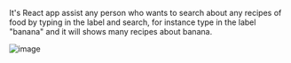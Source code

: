 It's React app assist any person who wants to search about any recipes of food by typing in the label and search, for instance type in the label "banana" and it will shows many recipes about banana.

![image](https://user-images.githubusercontent.com/61138040/133049807-c4e4ead1-ce64-4549-99e0-1771969cd39c.png)


